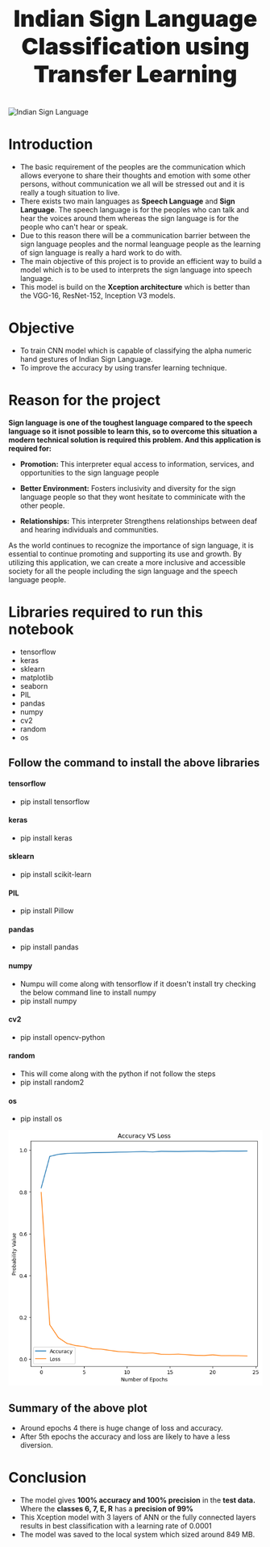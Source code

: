 #

<center> <h1 style='font-size:45px; text-align:center; font-weight:900'>Indian Sign Language Classification using Transfer Learning</h1> </center>

#

![Indian Sign Language](https://vajiramandravi.s3.us-east-1.amazonaws.com/media/2019/2/28/16/52/7/isl.jpg)

#####

# Introduction

- The basic requirement of the peoples are the communication which allows everyone to share their thoughts and emotion with some other persons, without communication we all will be stressed out and it is really a tough situation to live.
- There exists two main languages as **Speech Language** and **Sign Language**. The speech language is for the peoples who can talk and hear the voices around them whereas the sign language is for the people who can't hear or speak.
- Due to this reason there will be a communication barrier between the sign language peoples and the normal leanguage people as the learning of sign language is really a hard work to do with.
- The main objective of this project is to provide an efficient way to build a model which is to be used to interprets the sign language into speech language.
- This model is build on the **Xception architecture** which is better than the VGG-16, ResNet-152, Inception V3 models.

# Objective

- To train CNN model which is capable of classifying the alpha numeric hand gestures of Indian Sign Language.
- To improve the accuracy by using transfer learning technique.

# Reason for the project

**Sign language is one of the toughest language compared to the speech language so it isnot possible to learn this, so to overcome this situation a modern technical solution is required this problem. And this application is required for:**

- **Promotion:** This interpreter equal access to information, services, and opportunities to the sign language people

- **Better Environment:** Fosters inclusivity and diversity for the sign language people so that they wont hesitate to comminicate with the other people.

- **Relationships:** This interpreter Strengthens relationships between deaf and hearing individuals and communities.

As the world continues to recognize the importance of sign language, it is essential to continue promoting and supporting its use and growth. By utilizing this application, we can create a more inclusive and accessible society for all the people including the sign language and the speech language people.

# Libraries required to run this notebook

- tensorflow
- keras
- sklearn
- matplotlib
- seaborn
- PIL
- pandas
- numpy
- cv2
- random
- os

## Follow the command to install the above libraries

#### tensorflow

- pip install tensorflow

#### keras

- pip install keras

#### sklearn

- pip install scikit-learn

#### PIL

- pip install Pillow

#### pandas

- pip install pandas

#### numpy

- Numpu will come along with tensorflow if it doesn't install try checking the below command line to install numpy
- pip install numpy

#### cv2

- pip install opencv-python

#### random

- This will come along with the python if not follow the steps
- pip install random2

#### os

- pip install os

<img src='https://raw.githubusercontent.com/SamNijin/Indian-Sign-Language-Interpreter/master/Accuracy%20vs%20Loss%20Plot.png'/>

## Summary of the above plot

- Around epochs 4 there is huge change of loss and accuracy.
- After 5th epochs the accuracy and loss are likely to have a less diversion.

# Conclusion

- The model gives **100% accuracy and 100% precision** in the **test data.** Where the **classes 6, 7, E, R** has a **precision of 99%**
- This Xception model with 3 layers of ANN or the fully connected layers results in best classification with a learning rate of 0.0001
- The model was saved to the local system which sized around 849 MB.
